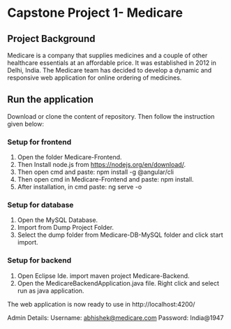 # Capstone Project 1- Medicare
## Project Background
Medicare is a company that supplies medicines and a couple of other healthcare essentials at an affordable price. It was established in 2012 in Delhi, India. The Medicare team has decided to develop a dynamic and responsive web application for online ordering of medicines.

## Run the application
Download or clone the content of repository. Then follow the instruction given below:

### Setup for frontend
1. Open the folder Medicare-Frontend.
2. Then Install node.js from https://nodejs.org/en/download/.
3. Then open cmd and paste: npm install -g @angular/cli
4. Then open cmd in Medicare-Frontend and paste: npm install. 
5. After installation, in cmd paste: ng serve -o

### Setup for database
1. Open the MySQL Database.
2. Import from Dump Project Folder.
3. Select the dump folder from Medicare-DB-MySQL folder and click start import.

### Setup for backend
1. Open Eclipse Ide. import maven project Medicare-Backend.
2. Open the MedicareBackendApplication.java file. Right click and select run as java application.

The web application is now ready to use in http://localhost:4200/

Admin Details:
Username: abhishek@medicare.com
Password: India@1947
